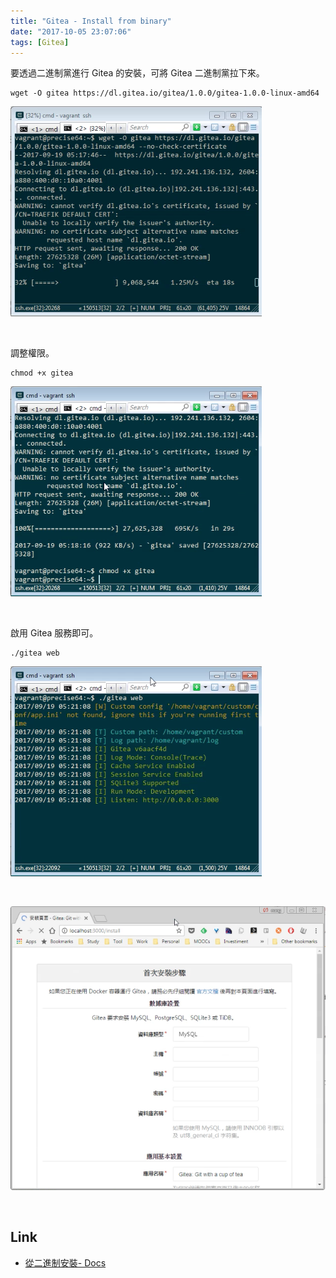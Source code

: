```yaml
---
title: "Gitea - Install from binary"
date: "2017-10-05 23:07:06"
tags: [Gitea]
---
```



要透過二進制黨進行 Gitea 的安裝，可將 Gitea 二進制黨拉下來。  

<!-- More -->

    wget -O gitea https://dl.gitea.io/gitea/1.0.0/gitea-1.0.0-linux-amd64

![1.png](1.png)

<br/>


調整權限。  

    chmod +x gitea

![2.png](2.png)

<br/>


啟用 Gitea 服務即可。  

    ./gitea web

![3.png](3.png)

<br/>


![4.png](4.png)

<br/>


Link
----
* [從二進制安裝- Docs](https://docs.gitea.io/zh-cn/install-from-binary/)
